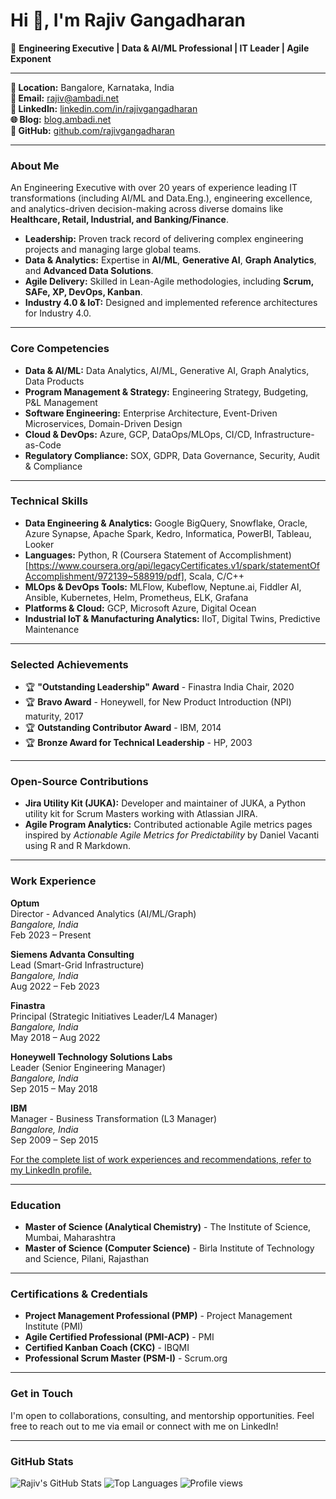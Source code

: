 # Hi 👋, I'm Rajiv Gangadharan

🚀 **Engineering Executive | Data & AI/ML Professional | IT Leader | Agile Exponent** 

---

**📍 Location:** Bangalore, Karnataka, India  
**📧 Email:** [rajiv@ambadi.net](mailto:rajiv@ambadi.net)  
**🔗 LinkedIn:** [linkedin.com/in/rajivgangadharan](https://linkedin.com/in/rajivgangadharan)  
**🌐 Blog:** [blog.ambadi.net](https://blog.ambadi.net)  
**💼 GitHub:** [github.com/rajivgangadharan](https://github.com/rajivgangadharan)

---

### About Me

An Engineering Executive with over 20 years of experience leading IT transformations (including AI/ML and Data.Eng.), 
engineering excellence, and analytics-driven decision-making across diverse domains like **Healthcare, Retail, 
Industrial, and Banking/Finance**. 

- **Leadership:** Proven track record of delivering complex engineering projects and managing large global teams.
- **Data & Analytics:** Expertise in **AI/ML**, **Generative AI**, **Graph Analytics**, and **Advanced Data Solutions**.
- **Agile Delivery:** Skilled in Lean-Agile methodologies, including **Scrum, SAFe, XP, DevOps, Kanban**.
- **Industry 4.0 & IoT:** Designed and implemented reference architectures for Industry 4.0.

---

### Core Competencies

- **Data & AI/ML:** Data Analytics, AI/ML, Generative AI, Graph Analytics, Data Products
- **Program Management & Strategy:** Engineering Strategy, Budgeting, P&L Management
- **Software Engineering:** Enterprise Architecture, Event-Driven Microservices, Domain-Driven Design
- **Cloud & DevOps:** Azure, GCP, DataOps/MLOps, CI/CD, Infrastructure-as-Code
- **Regulatory Compliance:** SOX, GDPR, Data Governance, Security, Audit & Compliance

---

### Technical Skills

- **Data Engineering & Analytics:** Google BigQuery, Snowflake, Oracle, Azure Synapse, Apache Spark, Kedro, Informatica, PowerBI, Tableau, Looker
- **Languages:** Python, R (Coursera Statement of Accomplishment)[https://www.coursera.org/api/legacyCertificates.v1/spark/statementOfAccomplishment/972139~588919/pdf], Scala, C/C++
- **MLOps & DevOps Tools:** MLFlow, Kubeflow, Neptune.ai, Fiddler AI, Ansible, Kubernetes, Helm, Prometheus, ELK, Grafana
- **Platforms & Cloud:** GCP, Microsoft Azure, Digital Ocean
- **Industrial IoT & Manufacturing Analytics:** IIoT, Digital Twins, Predictive Maintenance

---

### Selected Achievements

- 🏆 **"Outstanding Leadership" Award** - Finastra India Chair, 2020
- 🏆 **Bravo Award** - Honeywell, for New Product Introduction (NPI) maturity, 2017
- 🏆 **Outstanding Contributor Award** - IBM, 2014
- 🏆 **Bronze Award for Technical Leadership** - HP, 2003

---

### Open-Source Contributions

- **Jira Utility Kit (JUKA):** Developer and maintainer of JUKA, a Python utility kit for Scrum Masters working with Atlassian JIRA.
- **Agile Program Analytics:** Contributed actionable Agile metrics pages inspired by *Actionable Agile Metrics for Predictability* by Daniel Vacanti using R and R Markdown.

---

### Work Experience

**Optum**  
Director - Advanced Analytics (AI/ML/Graph)  
_Bangalore, India_  
Feb 2023 – Present

**Siemens Advanta Consulting**  
Lead (Smart-Grid Infrastructure)  
_Bangalore, India_  
Aug 2022 – Feb 2023

**Finastra**  
Principal (Strategic Initiatives Leader/L4 Manager)  
_Bangalore, India_  
May 2018 – Aug 2022

**Honeywell Technology Solutions Labs**  
Leader (Senior Engineering Manager)  
_Bangalore, India_  
Sep 2015 – May 2018

**IBM**  
Manager - Business Transformation (L3 Manager)  
_Bangalore, India_  
Sep 2009 – Sep 2015

[For the complete list of work experiences and recommendations, refer to my LinkedIn profile.](https://linkedin.com/in/rajivgangadharan)

---

### Education

- **Master of Science (Analytical Chemistry)** - The Institute of Science, Mumbai, Maharashtra
- **Master of Science (Computer Science)** - Birla Institute of Technology and Science, Pilani, Rajasthan

---

### Certifications & Credentials

- **Project Management Professional (PMP)** - Project Management Institute (PMI)
- **Agile Certified Professional (PMI-ACP)** - PMI
- **Certified Kanban Coach (CKC)** - IBQMI
- **Professional Scrum Master (PSM-I)** - Scrum.org

---

### Get in Touch

I'm open to collaborations, consulting, and mentorship opportunities. Feel free to reach out to me via email or connect with me on LinkedIn!

---

### GitHub Stats

![Rajiv's GitHub Stats](https://github-readme-stats.vercel.app/api?username=rajivgangadharan&show_icons=true&theme=default)
![Top Languages](https://github-readme-stats.vercel.app/api/top-langs/?username=rajivgangadharan&layout=compact&theme=default)
![Profile views](https://komarev.com/ghpvc/?username=yourusername&color=blue)
